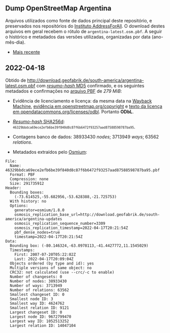 ## Dump OpenStreetMap Argentina
Arquivos utilizados como fonte de dados principal deste repositório, e preservados nos repositórios do [Instituto AddressForAll](https://github.com/AddressForAll/preserv-AR). 
O download destes arquivos em geral recebem o rótulo de `argentina-latest.osm.pbf`. 
A seguir o histórico e metadados das versões utilizadas, organizadas por data (ano-mês-dia).

* [Mais recente](#2022-02-01)

## 2022-04-18
Obtido de http://download.geofabrik.de/south-america/argentina-latest.osm.pbf com [_resumo-hash_ MD5](https://en.wikipedia.org/wiki/MD5) confirmado, e os seguintes metadados e confirmações no [arquivo PBF](https://wiki.openstreetmap.org/wiki/PBF_Format) de *279 MiB*:

* Evidência de licenciamento e licença: da mesma data na [Wayback Machine](https://web.archive.org), [evidência em openstreetmap.org/copyright](http://web.archive.org/web/20220418172233/https://www.openstreetmap.org/copyright) e [texto da licença em opendatacommons.org/licenses/odbl](http://web.archive.org/web/20220418172356/https://opendatacommons.org/licenses/odbl/). Portanto **ODbL**.

* [_Resumo-hash_ SHA256d](https://en.bitcoin.it/wiki/Protocol_documentation#Hashes): <small> `46329bbdca69ece2efb6be39f840d8c87f6b6472f93257aad87588598787ba95`</small>.

* Contagens banco de dados: 38933430 _nodes_; 3713949 _ways_; 63562 _relations_.

* Metadados extraídos pelo [Osmium](https://osmcode.org/osmium-tool/manual.html):

```
File:
  Name: 46329bbdca69ece2efb6be39f840d8c87f6b6472f93257aad87588598787ba95.pbf
  Format: PBF
  Compression: none
  Size: 291735912
Header:
  Bounding boxes:
    (-73.614525,-55.682956,-53.628388,-21.725753)
  With history: no
  Options:
    generator=osmium/1.8.0
    osmosis_replication_base_url=http://download.geofabrik.de/south-america/argentina-updates
    osmosis_replication_sequence_number=3309
    osmosis_replication_timestamp=2022-04-17T20:21:54Z
    pbf_dense_nodes=true
    timestamp=2022-04-17T20:21:54Z
Data:
  Bounding box: (-80.146324,-63.0978113,-41.4427772,11.1545029)
  Timestamps:
    First: 2007-07-20T05:22:02Z
    Last: 2022-04-17T20:09:04Z
  Objects ordered (by type and id): yes
  Multiple versions of same object: no
  CRC32: not calculated (use --crc/-c to enable)
  Number of changesets: 0
  Number of nodes: 38933430
  Number of ways: 3713949
  Number of relations: 63562
  Smallest changeset ID: 0
  Smallest node ID: 3
  Smallest way ID: 4624762
  Smallest relation ID: 9121
  Largest changeset ID: 0
  Largest node ID: 9672799470
  Largest way ID: 1052513252
  Largest relation ID: 14047104
```
